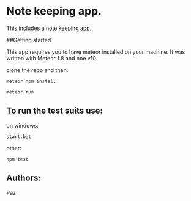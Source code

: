 # Note keeping app.

This includes a note keeping app.

##Getting started

This app requires you to have meteor installed on your machine. 
It was written with Meteor 1.8 and noe v10.

clone the repo and then:

```
meteor npm install
```

```
meteor run
```

## To run the test suits use:
on windows: 
```
start.bat
```
other:
```
npm test
```


## Authors:

Paz



